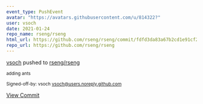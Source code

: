 ```yaml
---
event_type: PushEvent
avatar: "https://avatars.githubusercontent.com/u/814322?"
user: vsoch
date: 2021-01-24
repo_name: rseng/rseng
html_url: https://github.com/rseng/rseng/commit/fdfd3da83a67b2cd1e91cf202fda37e77ba518df
repo_url: https://github.com/rseng/rseng
---
```


<a href='https://github.com/vsoch' target='_blank'>vsoch</a> pushed to <a href='https://github.com/rseng/rseng' target='_blank'>rseng/rseng</a>

<small>adding ants

Signed-off-by: vsoch <vsoch@users.noreply.github.com></small>

<a href='https://github.com/rseng/rseng/commit/fdfd3da83a67b2cd1e91cf202fda37e77ba518df' target='_blank'>View Commit</a>